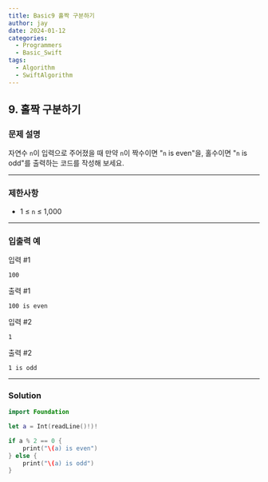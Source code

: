 ```yaml
---
title: Basic9 홀짝 구분하기
author: jay
date: 2024-01-12
categories:
  - Programmers
  - Basic_Swift
tags:
  - Algorithm
  - SwiftAlgorithm
---
```

## 9. 홀짝 구분하기

### 문제 설명

자연수 `n`이 입력으로 주어졌을 때 만약 `n`이 짝수이면 "`n` is even"을, 홀수이면 "`n` is odd"를 출력하는 코드를 작성해 보세요.

---

### 제한사항

- 1 ≤ `n` ≤ 1,000

---

### 입출력 예

입력 #1

```
100
```

출력 #1

```
100 is even
```

입력 #2

```
1
```

출력 #2

```
1 is odd
```

---

### Solution

```swift
import Foundation

let a = Int(readLine()!)!

if a % 2 == 0 {
    print("\(a) is even")
} else {
    print("\(a) is odd")
}
```



